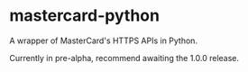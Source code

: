 mastercard-python
=================

A wrapper of MasterCard's HTTPS APIs in Python.

Currently in pre-alpha, recommend awaiting the 1.0.0 release.
